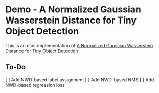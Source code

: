 # Demo - A Normalized Gaussian Wasserstein Distance for Tiny Object Detection 

This is an user implementation of [A Normalized Gaussian Wasserstein Distance for Tiny Object Detection](https://arxiv.org/abs/2110.13389)


## To-Do 

[ ] Add NWD-based label assignment 
[ ] Add NWD-based NMS
[ ] Add NWD-based regression loss
